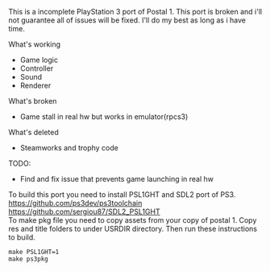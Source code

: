 This is a incomplete PlayStation 3 port of Postal 1. This port is broken and i'll not guarantee all of issues will be fixed.
I'll do my best as long as i have time. 

What's working
* Game logic
* Controller
* Sound
* Renderer

What's broken
* Game stall in real hw but works in emulator(rpcs3)

What's deleted
* Steamworks and trophy code

TODO:
* Find and fix issue that prevents game launching in real hw

To build this port you need to install PSL1GHT and SDL2 port of PS3. <br>
https://github.com/ps3dev/ps3toolchain <br>
https://github.com/sergiou87/SDL2_PSL1GHT <br>
To make pkg file you need to copy assets from your copy of postal 1.
Copy res and title folders to under USRDIR directory.
Then run these instructions to build.

```
make PSL1GHT=1
make ps3pkg
```
